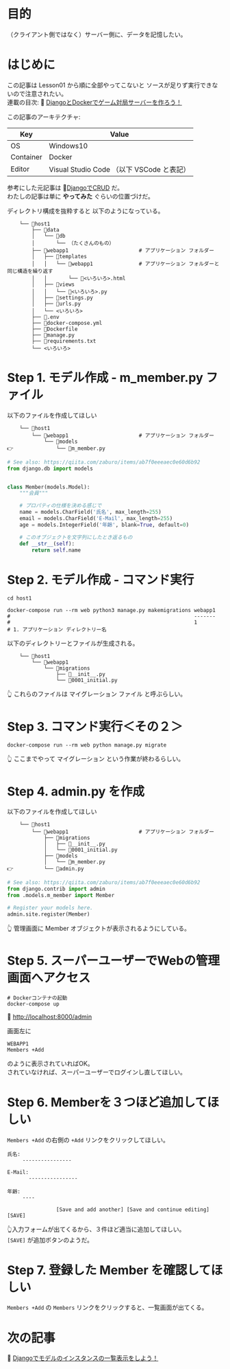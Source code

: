 # 目的

（クライアント側ではなく）サーバー側に、データを記憶したい。  

# はじめに

この記事は Lesson01 から順に全部やってこないと ソースが足りず実行できないので注意されたい。  
連載の目次: 📖 [DjangoとDockerでゲーム対局サーバーを作ろう！](https://qiita.com/muzudho1/items/eb0df0ea604e1fd9cdae)  

この記事のアーキテクチャ:  

| Key       | Value                                     |
| --------- | ----------------------------------------- |
| OS        | Windows10                                 |
| Container | Docker                                    |
| Editor    | Visual Studio Code （以下 VSCode と表記） |

参考にした元記事は 📖[DjangoでCRUD](https://qiita.com/zaburo/items/ab7f0eeeaec0e60d6b92) だ。  
わたしの記事は単に **やってみた** ぐらいの位置づけだ。  

ディレクトリ構成を抜粋すると 以下のようになっている。  

```plaintext
    └── 📂host1
        ├── 📂data
        │   └── 📂db
        │       └── （たくさんのもの）
        ├── 📂webapp1                       # アプリケーション フォルダー
        │   ├── 📂templates
        │   │   └── 📂webapp1               # アプリケーション フォルダーと同じ構造を繰り返す
        │   │       └── 📄<いろいろ>.html
        │   ├── 📂views
        │   │   └── 📄<いろいろ>.py
        │   ├── 📄settings.py
        │   ├── 📄urls.py
        │   └── <いろいろ>
        ├── 📄.env
        ├── 🐳docker-compose.yml
        ├── 🐳Dockerfile
        ├── 📄manage.py
        ├── 📄requirements.txt
        └── <いろいろ>
```

# Step 1. モデル作成 - m_member.py ファイル

以下のファイルを作成してほしい

```plaintext
    └── 📂host1
        └── 📂webapp1                       # アプリケーション フォルダー
            └── 📂models
👉              └── 📄m_member.py
```

```py
# See also: https://qiita.com/zaburo/items/ab7f0eeeaec0e60d6b92
from django.db import models


class Member(models.Model):
    """会員"""

    # プロパティの仕様を決める感じで
    name = models.CharField('氏名', max_length=255)
    email = models.CharField('E-Mail', max_length=255)
    age = models.IntegerField('年齢', blank=True, default=0)

    # このオブジェクトを文字列にしたとき返るもの
    def __str__(self):
        return self.name
```

# Step 2. モデル作成 - コマンド実行

```shell
cd host1

docker-compose run --rm web python3 manage.py makemigrations webapp1
#                                                            -------
#                                                            1
# 1. アプリケーション ディレクトリー名
```

以下のディレクトリーとファイルが生成される。  

```plaintext
    └── 📂host1
        └── 📂webapp1
            └── 📂migrations
                ├── 📄__init__.py
                └── 📄0001_initial.py
```

👆 これらのファイルは マイグレーション ファイル と呼ぶらしい。  

# Step 3. コマンド実行＜その２＞

```shell
docker-compose run --rm web python manage.py migrate
```

👆 ここまでやって マイグレーション という作業が終わるらしい。  

# Step 4. admin.py を作成

以下のファイルを作成してほしい

```plaintext
    └── 📂host1
        └── 📂webapp1                       # アプリケーション フォルダー
            ├── 📂migrations
            │   ├── 📄__init__.py
            │   └── 📄0001_initial.py
            ├── 📂models
            │   └── 📄m_member.py
👉          └── 📄admin.py
```

```py
# See also: https://qiita.com/zaburo/items/ab7f0eeeaec0e60d6b92
from django.contrib import admin
from .models.m_member import Member

# Register your models here.
admin.site.register(Member)
```

👆 管理画面に Member オブジェクトが表示されるようにしている。  

# Step 5. スーパーユーザーでWebの管理画面へアクセス

```shell
# Dockerコンテナの起動
docker-compose up
```

📖 [http://localhost:8000/admin](http://localhost:8000/admin)  

画面左に

```plain
WEBAPP1
Members +Add
```

のように表示されていればOK。  
されていなければ、スーパーユーザーでログインし直してほしい。  

# Step 6. Memberを３つほど追加してほしい

`Members +Add` の右側の `+Add` リンクをクリックしてほしい。  

```plaintext
氏名:
     ----------------

E-Mail:
       ----------------

年齢:
     ----

                [Save and add another] [Save and continue editing] [SAVE]
```

👆入力フォームが出てくるから、３件ほど適当に追加してほしい。  
`[SAVE]` が追加ボタンのようだ。  

# Step 7. 登録した Member を確認してほしい

`Members +Add` の `Members` リンクをクリックすると、一覧画面が出てくる。  

# 次の記事

📖 [Djangoでモデルのインスタンスの一覧表示をしよう！](https://qiita.com/muzudho1/items/77668130b6d941596327)  
